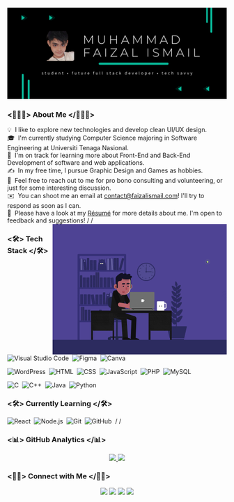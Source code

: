 ![Faizal Banner](https://github.com/faizalizm/faizalizm/blob/main/Faizal%20Banner.png)


### <👨🏻‍💻> About Me </👨🏻‍💻>

💡 &nbsp;I like to explore new technologies and develop clean UI/UX design.\
🎓 &nbsp;I'm currently studying Computer Science majoring in Software Engineering at Universiti Tenaga Nasional.\
🌱 &nbsp;I'm on track for learning more about Front-End and Back-End Development of software and web applications.\
✍️ &nbsp;In my free time, I pursue Graphic Design and Games as hobbies.\
💬 &nbsp;Feel free to reach out to me for pro bono consulting and volunteering, or just for some interesting discussion.\
✉️ &nbsp;You can shoot me an email at contact@faizalismail.com! I'll try to respond as soon as I can.\
📄 &nbsp;Please have a look at my [Résumé](https://faizalismail.com/wp-content/uploads/2022/03/Fz-Resume.pdf) for more details about me. I'm open to feedback and suggestions!
/
/
<img alt="Faizal Freelance Gif" src="https://github.com/faizalizm/faizalizm/blob/main/Faizal%20Freelance%20Gif.gif" width="400em" align="right"/>

### <🛠> Tech Stack </🛠>

![Visual Studio Code](https://img.shields.io/badge/-Visual%20Studio%20Code-05122A?style=flat&logo=visual-studio-code&logoColor=007ACC)&nbsp;
![Figma](https://img.shields.io/badge/-Figma-05122A?style=flat&logo=figma)&nbsp;
![Canva](https://img.shields.io/badge/-Canva-05122A?style=flat&logo=canva)&nbsp;

![WordPress](https://img.shields.io/badge/-WordPress-05122A?style=flat&logo=wordpress)&nbsp;
![HTML](https://img.shields.io/badge/-HTML-05122A?style=flat&logo=HTML5)&nbsp;
![CSS](https://img.shields.io/badge/-CSS-05122A?style=flat&logo=CSS3&logoColor=1572B6)&nbsp;
![JavaScript](https://img.shields.io/badge/-JavaScript-05122A?style=flat&logo=javascript)&nbsp;
![PHP](https://img.shields.io/badge/-PHP-05122A?style=flat&logo=php)&nbsp;
![MySQL](https://img.shields.io/badge/-MySQL-05122A?style=flat&logo=mysql)&nbsp;

![C](https://img.shields.io/badge/-C-05122A?style=flat&logo=C&logoColor=A8B9CC)&nbsp;
![C++](https://img.shields.io/badge/-C++-05122A?style=flat&logo=C%2B%2B&logoColor=00599C)&nbsp;
![Java](https://img.shields.io/badge/-Java-05122A?style=flat&logo=Java&logoColor=FFA518)&nbsp;
![Python](https://img.shields.io/badge/-Python-05122A?style=flat&logo=python)&nbsp;

### <🛠> Currently Learning </🛠>

![React](https://img.shields.io/badge/-React-05122A?style=flat&logo=react)&nbsp;
![Node.js](https://img.shields.io/badge/-Node.js-05122A?style=flat&logo=node.js)&nbsp;
![Git](https://img.shields.io/badge/-Git-05122A?style=flat&logo=git)&nbsp;
![GitHub](https://img.shields.io/badge/-GitHub-05122A?style=flat&logo=github)&nbsp;
/
/
### <📊> GitHub Analytics </📊>

<p align="center">
<a href="https://github.com/faizalizm">
  <img height="180em" src="https://github-readme-stats-eight-theta.vercel.app/api?username=faizalizm&show_icons=true&theme=vue-dark&include_all_commits=true&count_private=true"/>
  <img height="180em" src="https://github-readme-stats-eight-theta.vercel.app/api/top-langs/?username=faizalizm&layout=compact&langs_count=8&theme=vue-dark"/>
</a>
</p>

### <🤝🏻> Connect with Me </🤝🏻>

<p align="center">
<a href="https://www.faizalismail.com"><img src="https://img.shields.io/badge/-faizalismail.com-3423A6?style=flat&logo=Google-Chrome&logoColor=white"/></a>
<a href="https://linkedin.com/in/faizalizm"><img src="https://img.shields.io/badge/-Faizal%20Ismail-0077B5?style=flat&logo=Linkedin&logoColor=white"/></a>
<a href="mailto:contact@faizalismail.com"><img src="https://img.shields.io/badge/-contact@faizalismail.com-D14836?style=flat&logo=Gmail&logoColor=white"/></a>
<a href="https://www.behance.net/faizalismail"><img src="https://img.shields.io/badge/-@FaizalIsmail-1769FF?style=flat&logo=Behance&logoColor=white"/></a>
</p>
